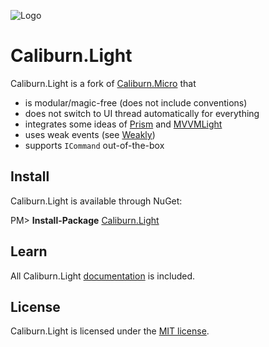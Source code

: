 ![Logo](logo.png)
# Caliburn.Light

Caliburn.Light is a fork of [Caliburn.Micro](https://caliburnmicro.com/) that
- is modular/magic-free (does not include conventions)
- does not switch to UI thread automatically for everything
- integrates some ideas of [Prism](http://prismlibrary.github.io/) and [MVVMLight](http://www.mvvmlight.net/) 
- uses weak events (see [Weakly](https://github.com/tibel/Weakly))
- supports `ICommand` out-of-the-box



## Install
Caliburn.Light is available through NuGet:

PM> **Install-Package** [Caliburn.Light](https://www.nuget.org/packages/Caliburn.Light/)



## Learn
All Caliburn.Light [documentation](docs/README.md) is included.



## License
Caliburn.Light is licensed under the [MIT license](LICENSE).
